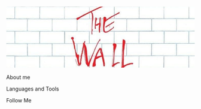 ![Header](https://github.com/little-beetle/little-beetle/blob/main/assets/the_wall.jpg)

About me

Languages and Tools

Follow Me
